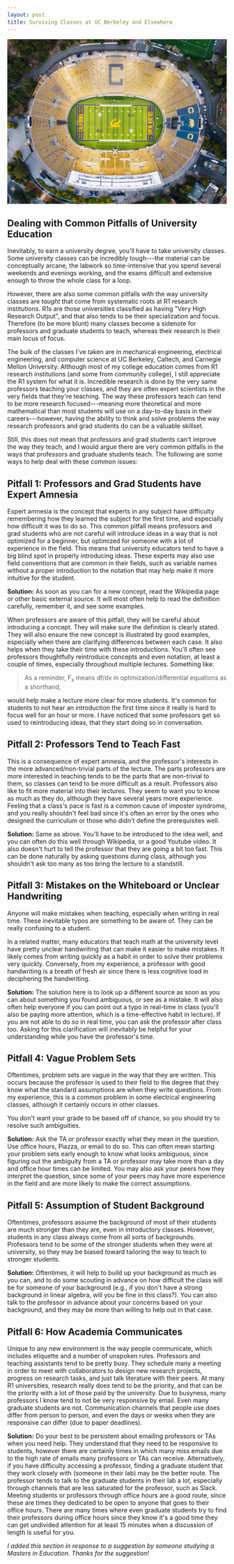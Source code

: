 ```yaml
---
layout: post
title: Surviving Classes at UC Berkeley and Elsewhere
---
```


![Birds-eye View of Cal Stadium](/images/CalStadium-min.jpg)

## Dealing with Common Pitfalls of University Education

Inevitably, to earn a university degree, you'll have to take university classes. Some university classes can be incredibly tough---the material can be conceptually arcane, the labwork so time-intensive that you spend several weekends and evenings working, and the exams difficult and extensive enough to throw the whole class for a loop. 

However, there are also some common pitfalls with the way university classes are *taught* that come from systematic roots at R1 research institutions. R1s are those universities classified as having "Very High Research Output", and that also tends to be their specialization and focus. Therefore (to be more blunt) many classes become a sidenote for professors and graduate students to teach, whereas their research is their main locus of focus. 

The bulk of the classes I've taken are in mechanical engineering, electrical engineering, and computer science at UC Berkeley, Caltech, and Carnegie Mellon University. Although most of my college education comes from R1 research institutions (and some from community college), I still appreciate the R1 system for what it is. Incredible research is done by the very same professors teaching your classes, and they are often expert scientists in the very fields that they're teaching. The way these professors teach can tend to be more research focused---meaning more theoretical and more mathematical than most students will use on a day-to-day basis in their careers---however, having the ability to think and solve problems the way research professors and grad students do can be a valuable skillset. 

Still, this does not mean that professors and grad students can't improve the way they teach, and I would argue there are very common pitfalls in the ways that professors and graduate students teach. The following are some ways to help deal with these common issues:

## Pitfall 1: Professors and Grad Students have Expert Amnesia

Expert amnesia is the concept that experts in any subject have difficulty remembering how they learned the subject for the first time, and especially how difficult it was to do so. This common pitfall means professors and grad students who are not careful will introduce ideas in a way that is not optimized for a beginner, but optimized for someone with a lot of experience in the field. This means that university educators tend to have a big blind spot in properly introducing ideas. These experts may also use field conventions that are common in their fields, such as variable names without a proper introduction to the notation that may help make it more intuitive for the student. 

**Solution:** As soon as you can for a new concept, read the Wikipedia page or other basic external source. It will most often help to read the definition carefully, remember it, and see some examples. 

When professors are aware of this pitfall, they will be careful about introducing a concept. They will make sure the definition is clearly stated. They will also ensure the new concept is illustrated by good examples, especially when there are clarifying differences between each case. It also helps when they take their time with these introductions. You'll often see professors thoughtfully reintroduce concepts and even notation, at least a couple of times, especially throughout multiple lectures. Something like:
> As a reminder, F<sub>x</sub> means df/dx in optimization/differential equations as a shorthand,

would help make a lecture more clear for more students. It's common for students to not hear an introduction the first time since it really is hard to focus well for an hour or more. I have noticed that some professors get so used to reintroducing ideas, that they start doing so in conversation.

## Pitfall 2: Professors Tend to Teach Fast

This is a consequence of expert amnesia, and the professor's interests in the more advanced/non-trivial parts of the lecture. The parts professors are more interested in teaching tends to be the parts that are non-trivial to them, so classes can tend to be more difficult as a result. Professors also like to fit more material into their lectures. They seem to want you to know as much as they do, although they have several years more experience. Feeling that a class's pace is fast is a common cause of imposter syndrome, and you really shouldn't feel bad since it's often an error by the ones who designed the curriculum or those who didn't define the prerequisites well. 

**Solution:** Same as above. You'll have to be introduced to the idea well, and you can often do this well through Wikipedia, or a good Youtube video. It also doesn't hurt to tell the professor that they are going a bit too fast. This can be done naturally by asking questions during class, although you shouldn't ask too many as too bring the lecture to a standstill. 

## Pitfall 3: Mistakes on the Whiteboard or Unclear Handwriting

Anyone will make mistakes when teaching, especially when writing in real time. These inevitable typos are something to be aware of. They can be really confusing to a student. 

In a related matter, many educators that teach math at the university level have pretty unclear handwriting that can make it easier to make mistakes. It likely comes from writing quickly as a habit in order to solve their problems very quickly. Conversely, from my experience, a professor with good handwriting is a breath of fresh air since there is less cognitive load in deciphering the handwriting.

**Solution:** The solution here is to look up a different source as soon as you can about something you found ambiguous, or see as a mistake. It will also often help everyone if you can point out a typo in real-time in class (you'll also be paying more attention, which is a time-effective habit in lecture). If you are not able to do so in real time, you can ask the professor after class too. Asking for this clarification will inevitably be helpful for your understanding while you have the professor's time. 


## Pitfall 4: Vague Problem Sets

Oftentimes, problem sets are vague in the way that they are written. This occurs because the professor is used to their field to the degree that they know what the standard assumptions are when they write questions. From my experience, this is a common problem in some electrical engineering classes, although it certainly occurs in other classes. 

You don't want your grade to be based off of chance, so you should try to resolve such ambiguities. 

**Solution:** Ask the TA or professor exactly what they mean in the question. Use office hours, Piazza, or email to do so. This can often mean starting your problem sets early enough to know what looks ambiguous, since figuring out the ambiguity from a TA or professor may take more than a day and office hour times can be limited. You may also ask your peers how they interpret the question, since some of your peers may have more experience in the field and are more likely to make the correct assumptions. 

## Pitfall 5: Assumption of Student Background

Oftentimes, professors assume the background of most of their students are much stronger than they are, even in introductory classes. However, students in any class always come from all sorts of backgrounds. Professors tend to be some of the stronger students when they were at university, so they may be biased toward tailoring the way to teach to stronger students.

**Solution:**  Oftentimes, it will help to build up your background as much as you can, and to do some scouting in advance on how difficult the class will be for someone of your background (e.g., if you don't have a strong background in linear algebra, will you be fine in this class?).  You can also talk to the professor in advance about your concerns based on your background, and they may be more than willing to help out in that case.

## Pitfall 6: How Academia Communicates

Unique to any new environment is the way people communicate, which includes etiquette and a number of unspoken rules. Professors and teaching assistants tend to be pretty busy. They schedule many a meeting in order to meet with collaborators to design new research projects, progress on research tasks, and just talk literature with their peers. At many R1 universities, research really does tend to be the priority, and that can be the priority with a lot of those paid by the university. Due to busyness, many professors I know tend to not be very responsive by email. Even many graduate students are not. Communication channels that people use does differ from person to person, and even the days or weeks when they are responsive can differ (due to paper deadlines). 

**Solution:** Do your best to be persistent about emailing professors or TAs when you need help. They understand that they need to be responsive to students, however there are certainly times in which many miss emails due to the high rate of emails many professors or TAs can receive. Alternatively, if you have difficulty accessing a professor, finding a graduate student that they work closely with (someone in their lab) may be the better route. The professor tends to talk to the graduate students in their lab a lot, especially through channels that are less saturated for the professor, such as Slack. Meeting students or professors through office hours are a good route, since these are times they dedicated to be open to anyone that goes to their office hours. There are many times where even graduate students try to find their professors during office hours since they know it's a good time they can get undivided attention for at least 15 minutes when a discussion of length is useful for you. 

*I added this section in response to a suggestion by someone studying a Masters in Education. Thanks for the suggestion!*
